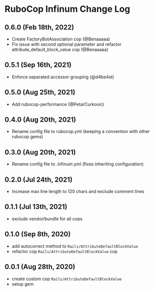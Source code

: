 # RuboCop Infinum Change Log

## 0.6.0 (Feb 18th, 2022)

- Create FactoryBotAssociation cop (@Benaaaaa)
- Fix issue with second optional parameter and refactor attribute_default_block_value cop (@Benaaaaa)
## 0.5.1 (Sep 16th, 2021)

- Enforce separated accessor grouping (@d4be4st)

## 0.5.0 (Aug 25th, 2021)

- Add rubocop-performance (@PetarCurkovic)

## 0.4.0 (Aug 20th, 2021)

- Rename config file to rubocop.yml (keeping a convention with other rubocop gems)

## 0.3.0 (Aug 20th, 2021)

- Rename config file to .infinum.yml (fixes inheriting configuration)

## 0.2.0 (Jul 24th, 2021)

- Increase max line length to 120 chars and exclude comment lines

## 0.1.1 (Jul 13th, 2021)

- exclude vendor/bundle for all cops

## 0.1.0 (Sep 8th, 2020)

- add autocorrect method to `Rails/AttributeDefaultBlockValue`
- refactor cop `Rails/AttributeDefaultBlockValue` cop


## 0.0.1 (Aug 28th, 2020)

- create custom cop `Rails/AttributeDefaultBlockValue`
- setup gem
